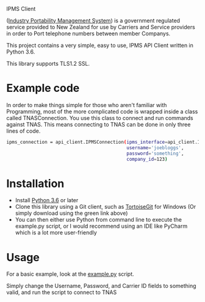 IPMS Client

([Industry Portability Management System](https://www.tcf.org.nz/industry/numbering/number-portability/access-to-ipms/)) is a government regulated service provided to New Zealand for use by Carriers and Service providers in order to Port telephone numbers between member Companys.

This project contains a very simple, easy to use, IPMS API Client written in Python 3.6.

This library supports TLS1.2 SSL.


# Example code

In order to make things simple for those who aren't familiar with Programming, most of the more complicated code is wrapped inside a class called TNASConnection. You use this class to connect and run commands against TNAS. This means connecting to TNAS can be done in only three lines of code.

```sh
ipms_connection = api_client.IPMSConnection(ipms_interface=api_client.IPMS_TRAIN,
                                            username='joebloggs',
                                            password='something',
                                            company_id=123)
```


# Installation

  - Install [Python 3.6](https://www.python.org/downloads/release/python-360/) or later
  - Clone this library using a Git client, such as [TortoiseGit](https://tortoisegit.org/) for Windows (Or simply download using the green link above)
  - You can then either use Python from command line to execute the example.py script, or I would recommend using an IDE like PyCharm which is a lot more user-friendly


# Usage

For a basic example, look at the [example.py](example.py) script.

Simply change the Username, Password, and Carrier ID fields to something valid, and run the script to connect to TNAS

